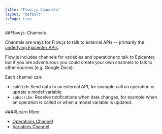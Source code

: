 ```yaml
---
title: "Flow.js Channels"
layout: "default"
isPage: true
---
```


##Flow.js: Channels


Channels are ways for Flow.js to talk to external APIs -- primarily the [underlying Epicenter APIs](../../creating_your_interface/).

Flow.js includes channels for variables and operations to talk to Epicenter, but if you are adventurous you could create your own channels to talk to other sources (e.g. Google Docs).

Each channel can:

* `publish`: Send data to an external API, for example call an operation or update a model variable.
* `subscribe`: Receive notifications when data changes, for example when an operation is called or when a model variable is updated.


####Learn More

* [Operations Channel](../generated/channels/operations-channel/)
* [Variables Channel](../generated/channels/variables-channel/)

